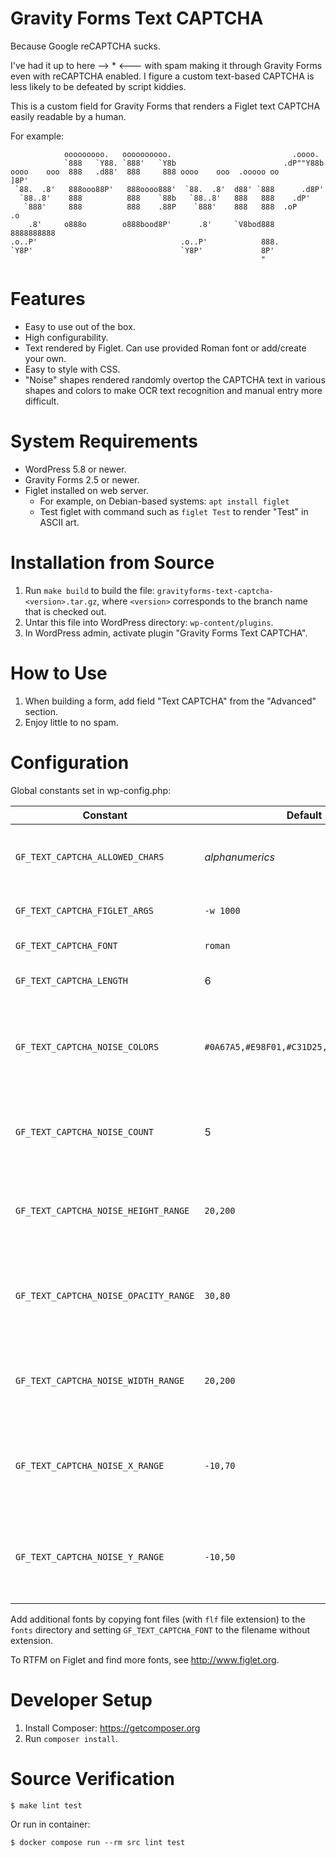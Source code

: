 # Gravity Forms Text CAPTCHA
Because Google reCAPTCHA sucks.

I've had it up to here --> * <--- with spam making it through Gravity Forms
even with reCAPTCHA enabled.  I figure a custom text-based CAPTCHA is less
likely to be defeated by script kiddies.

This is a custom field for Gravity Forms that renders a Figlet text CAPTCHA
easily readable by a human.

For example:

```
            ooooooooo.   oooooooooo.                           .oooo.
            `888   `Y88. `888'   `Y8b                        .dP""Y88b
oooo    ooo  888   .d88'  888     888 oooo    ooo  .ooooo oo       ]8P'
 `88.  .8'   888ooo88P'   888oooo888'  `88.  .8'  d88' `888      .d8P'
  `88..8'    888          888    `88b   `88..8'   888   888    .dP'
   `888'     888          888    .88P    `888'    888   888  .oP     .o
    .8'     o888o        o888bood8P'      .8'     `V8bod888  8888888888
.o..P'                                .o..P'            888.
`Y8P'                                 `Y8P'             8P'
                                                        "
```

# Features
* Easy to use out of the box.
* High configurability.
* Text rendered by Figlet.  Can use provided Roman font or add/create your own.
* Easy to style with CSS.
* "Noise" shapes rendered randomly overtop the CAPTCHA text in various shapes
  and colors to make OCR text recognition and manual entry more difficult.

# System Requirements
* WordPress 5.8 or newer.
* Gravity Forms 2.5 or newer.
* Figlet installed on web server.
   * For example, on Debian-based systems: `apt install figlet`
   * Test figlet with command such as `figlet Test` to render "Test" in ASCII art.

# Installation from Source
1. Run `make build` to build the file:
   `gravityforms-text-captcha-<version>.tar.gz`, where `<version>` corresponds
   to the branch name that is checked out.
2. Untar this file into WordPress directory: `wp-content/plugins`.
3. In WordPress admin, activate plugin "Gravity Forms Text CAPTCHA".

# How to Use
1. When building a form, add field "Text CAPTCHA" from the "Advanced" section.
2. Enjoy little to no spam.

# Configuration
Global constants set in wp-config.php:

Constant                        | Default         | Description
------------------------------- | --------------- | --------------------------------------
`GF_TEXT_CAPTCHA_ALLOWED_CHARS` | *alphanumerics* | Allowed characters for CAPTCHA string.
`GF_TEXT_CAPTCHA_FIGLET_ARGS`   | `-w 1000`       | Additional arguments to Figlet.
`GF_TEXT_CAPTCHA_FONT`          | `roman`         | Figlet font name.
`GF_TEXT_CAPTCHA_LENGTH`        | 6               | CAPTCHA character length.
`GF_TEXT_CAPTCHA_NOISE_COLORS`  | `#0A67A5,#E98F01,#C31D25,#E4E6EC,#E1C591` | Noise color scheme containing 1 or more colors, comma separated.
`GF_TEXT_CAPTCHA_NOISE_COUNT`   | 5               | Number of noisy shapes rendered on the CAPTCHA.
`GF_TEXT_CAPTCHA_NOISE_HEIGHT_RANGE` | `20,200`   | Inclusive range of noise height in px, comma separated.
`GF_TEXT_CAPTCHA_NOISE_OPACITY_RANGE` | `30,80`   | Inclusive range of noise opacity in percent, comma separated.
`GF_TEXT_CAPTCHA_NOISE_WIDTH_RANGE` | `20,200`    | Inclusive range of noise width in px, comma separated.
`GF_TEXT_CAPTCHA_NOISE_X_RANGE` | `-10,70`        | Inclusive range of noise X offset in percent, comma separated.
`GF_TEXT_CAPTCHA_NOISE_Y_RANGE` | `-10,50`        | Inclusive range of noise Y offset in percent, comma separated.

Add additional fonts by copying font files (with `flf` file extension) to the
`fonts` directory and setting `GF_TEXT_CAPTCHA_FONT` to the filename without
extension.

To RTFM on Figlet and find more fonts, see http://www.figlet.org.

# Developer Setup
1. Install Composer: https://getcomposer.org
2. Run `composer install`.

# Source Verification
```
$ make lint test
```

Or run in container:
```
$ docker compose run --rm src lint test
```
